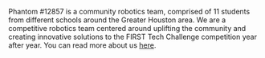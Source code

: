 Phantom #12857 is a community robotics team, comprised of 11 students from different schools around the Greater Houston area. We are a competitive robotics team centered around uplifting the community and creating innovative solutions to the FIRST Tech Challenge competition year after year. You can read more about us [here](https://phantom12857.com).
